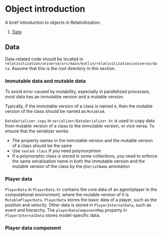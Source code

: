 # Object introduction

A brief introduction to objects in Relativitization:

1. [Data](#data)

## Data

Data-related code should be located in `relativitization/universe/src/main/kotlin/relativitization/universe/data`.
Assume that this is the root directory in this section.

### Immutable data and mutable data

To avoid error caused by mutability, especially in parallelized processes, most data has an immutable version and a
mutable version.

Typically, if the immutable version of a class is named `A`, then the mutable version of the class should be named as
`MutableA`.

`DataSerializer.copy` in `serializer/DataSerializer.kt` is used to copy data from mutable version of a class to the
immutable version, or vice versa. To ensure that the serializer works:

* The property names in the immutable version and the mutable version of a class should be the same
* Use `sealed class` if you need polymorphism
* If a polymorphic class is stored in some collections, you need to enforce the same serialization name in both the
  immutable version and the mutable version of the class by the `@SerialName` annotation

### Player data

`PlayerData` in `PlayerData.kt` contains the core data of an agent/player in the computational environment, where the
mutable version of it is `MutablePlayerData`. `PlayerData` stores the basic data of a player, such as the position and
velocity. Other data is stored in `PlayerInternalData`, such as event and hierarchy. The
`playerDataComponentMap` property in `PlayerInternalData` stores model-specific data.

### Player data component